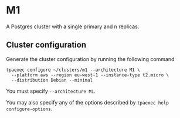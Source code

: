 M1
==

A Postgres cluster with a single primary and n replicas.

Cluster configuration
---------------------

Generate the cluster configuration by running the following command

```
tpaexec configure ~/clusters/m1 --architecture M1 \
  --platform aws --region eu-west-1 --instance-type t2.micro \
  --distribution Debian --minimal
```

You must specify ``--architecture M1``.

You may also specify any of the options described by
``tpaexec help configure-options``.
